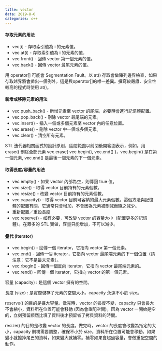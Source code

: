 ```yaml
---
title: vector
data: 2019-8-6
categories: c++
---
```


#### 存取元素的用法

- vec[i] - 存取索引值為 i 的元素值。
- vec.at(i) - 存取索引值為 i 的元素的值，
- vec.front() - 回傳 vector 第一個元素的值。
- vec.back() - 回傳 vector 最尾元素的值。

用 operator[] 可能會 Segmentation Fault。以 at() 存取會做陣列邊界檢查，如果存取越界將會拋出一個例外，這是與operator[]的唯一差異。撰寫較嚴肅、安全性較高的程式時使用 at()。

#### 新增或移除元素的用法

- vec.push_back() - 新增元素至 vector 的尾端，必要時會進行記憶體配置。
- vec.pop_back() - 刪除 vector 最尾端的元素。
- vec.insert() - 插入一個或多個元素至 vector 內的任意位置。
- vec.erase() - 刪除 vector 中一個或多個元素。
- vec.clear() - 清空所有元素。

STL 迭代器相關函式的設計原則，區間範圍以前閉後開範圍表示，例如，用 erase() 刪除全部元素 vec.erase( vec.begin(), vec.end() )，vec.begin() 是在第一個元素, vec.end() 是最後一個元素的下一個元素。

#### 取得長度/容量的用法

- vec.empty() - 如果 vector 內部為空，則傳回 true 值。
- vec.size() - 取得 vector 目前持有的元素個數。
- vec.resize() - 改變 vector 目前持有的元素個數。
- vec.capacity() - 取得 vector 目前可容納的最大元素個數。這個方法與記憶體的配置有關，它通常只會增加，不會因為元素被刪減而隨之減少。
- 重新配置／重設長度
- vec.reserve() - 如有必要，可改變 vector 的容量大小（配置更多的記憶體）。在眾多的 STL 實做，容量只能增加，不可以減少。

#### 疊代 (Iterator)

- vec.begin() - 回傳一個 iterator，它指向 vector 第一個元素。
- vec.end() - 回傳一個 iterator，它指向 vector 最尾端元素的下一個位置（請注意：它不是最末元素）。
- vec.rbegin() - 回傳一個反向 iterator，它指向 vector 最尾端元素的。
- vec.rend() - 回傳一個 iterator，它指向 vector 的第一個元素。

容量 (capacity) : 是這個 vector 擁有的空間。

長度 (size) : 是實際儲存了元素的空間大小。capacity 永遠不小於 size。

reserve() 的目的是擴大容量。做完時，vector 的長度不變，capacity 只會長大不會縮小，資料所在位置可能會移動 (因為會重配空間)。因為 vector 一開始是空的，立刻預留顯然比填了資料後才預留省了拷貝資料的時間。

resize() 的目的是改變 vector 的長度。做完時，vector 的長度會改變為指定的大小，capacity 則視需要調整，確保不小於 size，資料所在位置可能會移動。如果變小就擦掉尾巴的資料，如果變大就補零。補零如果會超過容量，會做重配空間的動作。

